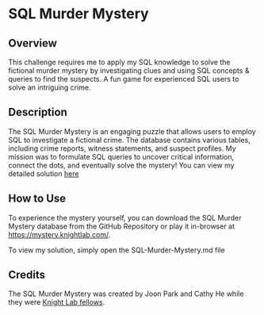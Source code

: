 # SQL Murder Mystery

## Overview
This challenge requires me to apply my SQL knowledge to solve the fictional murder mystery by investigating clues and using SQL concepts &amp; queries to find the suspects. A fun game for experienced SQL users to solve an intriguing crime.

## Description
The SQL Murder Mystery is an engaging puzzle that allows users to employ SQL to investigate a fictional crime. The database contains various tables, including crime reports, witness statements, and suspect profiles. My mission was to formulate SQL queries to uncover critical information, connect the dots, and eventually solve the mystery! You can view my detailed solution [here](https://www.mavenanalytics.io/project/5288)

## How to Use
To experience the mystery yourself, you can download the SQL Murder Mystery database from the GitHub Repository or play it in-browser at https://mystery.knightlab.com/.

To view my solution, simply open the SQL-Murder-Mystery.md file

## Credits
The SQL Murder Mystery was created by Joon Park and Cathy He while they were [Knight Lab fellows](https://mystery.knightlab.com/). 
